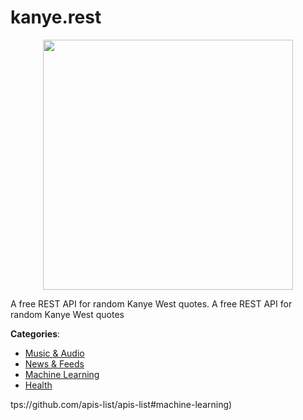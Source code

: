 # kanye.rest
<p align="center">
    <img width="400" src="https://raw.githubusercontent.com/apis-list/apis-list/apis/kanye-rest/logo_256x256.png" />
</p>

A free REST API for random Kanye West quotes. A free REST API for random Kanye West quotes



**Categories**:
- [Music & Audio](https://github.com/apis-list/apis-list#music-and-audio)
- [News & Feeds](https://github.com/apis-list/apis-list#news-and-feeds)
- [Machine Learning](https://github.com/apis-list/apis-list#machine-learning)
- [Health](https://github.com/apis-list/apis-list#health)



tps://github.com/apis-list/apis-list#machine-learning)



